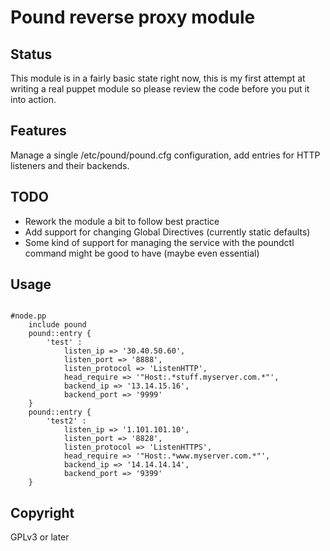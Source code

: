 Pound reverse proxy module
==========================

Status
------
This module is in a fairly basic state right now, this is my first attempt at writing a real puppet module so please review the code before you put it into action.

Features
--------
Manage a single /etc/pound/pound.cfg configuration, add entries for HTTP listeners and their backends.

TODO 
----
* Rework the module a bit to follow best practice
* Add support for changing Global Directives (currently static defaults)
* Some kind of support for managing the service with the poundctl command might be good to have (maybe even essential)

Usage
-----
<pre><code>
#node.pp
    include pound 
    pound::entry {
        'test' :
            listen_ip => '30.40.50.60',
            listen_port => '8888',
            listen_protocol => 'ListenHTTP',
            head_require => '"Host:.*stuff.myserver.com.*"',
            backend_ip => '13.14.15.16',
            backend_port => '9999'
    }
    pound::entry {
        'test2' :
            listen_ip => '1.101.101.10',
            listen_port => '8828',
            listen_protocol => 'ListenHTTPS',
            head_require => '"Host:.*www.myserver.com.*"',
            backend_ip => '14.14.14.14',
            backend_port => '9399'
    }
</code></pre>

Copyright
---------
GPLv3 or later